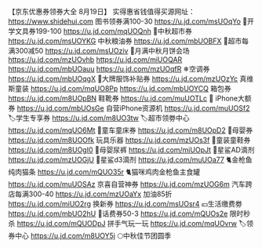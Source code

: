 【京东优惠券领券大全 8月19日】
实得惠省钱值得买源网址：https://www.shidehui.com
图书领券满100-30
https://u.jd.com/msUOqYo
📐开学文具券199-100
https://u.jd.com/mqUOQnh
🛒中秋超市券
https://u.jd.com/msUOYKG
中秋粮油券
https://u.jd.com/mbUOBFX
🛒超市每满300减50
https://u.jd.com/msUOziv
🥮月满中秋月饼会场
https://u.jd.com/mzUOvhb
https://u.jd.com/miUOQAR
https://u.jd.com/mbUOauu
https://u.jd.com/mzUOqfR
❄空调券
https://u.jd.com/mbUOqgX
🧥大牌服饰补贴券
https://u.jd.com/mzUOzYc
真维斯童装
https://u.jd.com/mqUO8Pp
https://u.jd.com/mbUOYCQ
箱包券
https://u.jd.com/m8UOpBN
鞋靴券
https://u.jd.com/muUOTLc
 iPhone大额券
https://u.jd.com/mbUOsGe
自营iPhone资源机
https://u.jd.com/muUOSf2
🏷学生专享券
https://u.jd.com/m8UO3tw
🏷超市领劵中心
https://u.jd.com/mqUO6Mt
🛴童车童床券
https://u.jd.com/m8UOpD2
🏻母婴券
https://u.jd.com/m8UOOfk
玩具乐器
https://u.jd.com/mzUOs3f
🏻童装童鞋券
https://u.jd.com/m8UOgI0
🏻母婴尿裤
https://u.jd.com/miUOpJt
🏻星鲨AD滴剂
https://u.jd.com/mzUOGjU
🏻星鲨d3滴剂
https://u.jd.com/muUOa77
🐈金枪鱼纯肉猫条
https://u.jd.com/mQUO35r
🐈猫咪鸡肉金枪鱼主食罐
https://u.jd.com/muUOSAz
京喜自营神券
https://u.jd.com/mzUOG6m
汽车跨店每满300-40
https://u.jd.com/mzUOaYx
加油85折
https://u.jd.com/miUO2rg
换新券
https://u.jd.com/msUOsr4
💴生活缴费劵
https://u.jd.com/mbUO2hU
🏻话费券50-3
https://u.jd.com/mQUOs2e
限时秒杀
https://u.jd.com/mQUODpJ
拼手气玩一玩
https://u.jd.com/mqUOvrw
🏷领券中心
https://u.jd.com/m8UOY5j
🌕中秋佳节团圆季